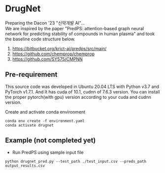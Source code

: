 
# DrugNet

Preparing the Dacon '23 "신약개발 AI"...    
We are inspired by the paper "PredPS: attention-based graph neural network for predicting stability of compounds in human plasma" and took the baseline code structure below.
 1. https://bitbucket.org/krict-ai/predps/src/main/    
 2. https://github.com/chemprop/chemprop  
 3. https://github.com/SY575/CMPNN  
 
## Pre-requirement

This source code was developed in Ubuntu 20.04 LTS with Python v3.7 and PyTorch v1.7.1. And It has cuda of 10.1, cudnn of 7.6.3 version. You can install the proper pytorch(with gpu) version according to your cuda and cudnn version.

Create and activate conda environment
```
conda env create -f environment.yaml
conda activate drugnet
```

## Example (not completed yet)
- Run PredPS using sample input file  
```
python drugnet_pred.py --test_path ./test_input.csv --preds_path output_results.csv
``` 